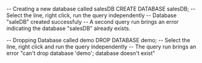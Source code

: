 -- Creating a new database called salesDB
CREATE DATABASE salesDB;
-- Select the line, right click, run the query independently
-- Database "saleDB" created successfuly
-- A second query run brings an error indicating the database "salesDB" already exists.


-- Dropping Database called demo
DROP DATABASE demo;
-- Select the line, right click and run the query independently
-- The query run brings an error "can't drop database 'demo'; database doesn't exist"
